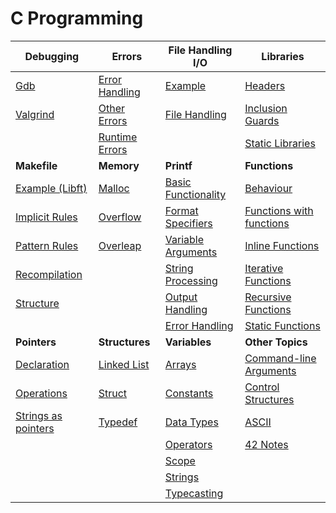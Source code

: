 # C Programming

| **Debugging**             | **Errors**               | **File Handling I/O**       | **Libraries**              |
|---------------------------|--------------------------|-----------------------------|----------------------------|
| [Gdb](Debugging/Gdb)      | [Error Handling](Errors/Error%20Handling) | [Example](File%20Handling%20I-O/Example) | [Headers](Libraries/Headers) |
| [Valgrind](Debugging/Valgrind) | [Other Errors](Errors/Other%20Errors) | [File Handling](File%20Handling%20I-O/File%20Handling) | [Inclusion Guards](Libraries/Inclusion%20Guards) |
|                           | [Runtime Errors](Errors/Runtime%20Errors) |                               | [Static Libraries](Libraries/Static%20Libraries) |
| **Makefile**              | **Memory**               | **Printf**                    | **Functions**       |
| [Example (Libft)](Makefile/Example%20(Libft)) | [Malloc](Memory/Malloc)     | [Basic Functionality](Printf/Basic%20Functionality) | [Behaviour](Syntax/Functions/Behaviour) |
| [Implicit Rules](Makefile/Implicit%20Rules) | [Overflow](Memory/Overflow) | [Format Specifiers](Printf/Format%20Specifiers) | [Functions with functions](Syntax/Functions/Functions%20with%20functions) |
| [Pattern Rules](Makefile/Pattern%20Rules) | [Overleap](Memory/Overleap) | [Variable Arguments](Printf/Variable%20Arguments) | [Inline Functions](Syntax/Functions/Inline%20Functions) |
| [Recompilation](Makefile/Recompilation) |                          | [String Processing](Printf/String%20Processing) | [Iterative Functions](Syntax/Functions/Iterative%20Functions) |
| [Structure](Makefile/Structure) |                          | [Output Handling](Printf/Output%20Handling) | [Recursive Functions](Syntax/Functions/Recursive%20Functions) |
|                           |                          | [Error Handling](Printf/Error%20Handling) | [Static Functions](Syntax/Functions/Static%20Functions) |
| **Pointers**       | **Structures**    | **Variables**          | **Other Topics**           |
| [Declaration](Syntax/Pointers/Declaration) | [Linked List](Syntax/Structures/Linked%20List) | [Arrays](Syntax/Variables/Arrays) | [Command-line Arguments](Command-line%20Arguments) |
| [Operations](Syntax/Pointers/Operations) | [Struct](Syntax/Structures/Struct) | [Constants](Syntax/Variables/Constants) | [Control Structures](Control%20Structures) |
| [Strings as pointers](Syntax/Pointers/Strings%20as%20pointers) | [Typedef](Syntax/Structures/Typedef) | [Data Types](Syntax/Variables/Data%20Types) | [ASCII](ASCII) |
|                           |                          | [Operators](Syntax/Variables/Operators) | [42 Notes](42%20Notes) |
|                           |                          | [Scope](Syntax/Variables/Scope) |                        |
|                           |                          | [Strings](Syntax/Variables/Strings) |                        |
|                           |                          | [Typecasting](Syntax/Variables/Typecasting) |                        |

